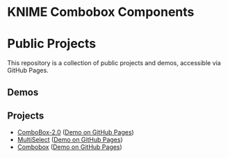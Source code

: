 # KNIME Combobox Components

# Public Projects

This repository is a collection of public projects and demos, accessible via GitHub Pages.

## Demos

## Projects

- [ComboBox-2.0](KNIME/ComboBox-2.0/) ([Demo on GitHub Pages](https://vedran-public.github.io/pub-projects/KNIME/ComboBox-2.0/index.html))
- [MultiSelect](KNIME/MultiSelect/) ([Demo on GitHub Pages](https://vedran-public.github.io/pub-projects/KNIME/MultiSelect/index.html))
- [Combobox](KNIME/Combobox/) ([Demo on GitHub Pages](https://vedran-public.github.io/pub-projects/KNIME/Combobox/index.html))

